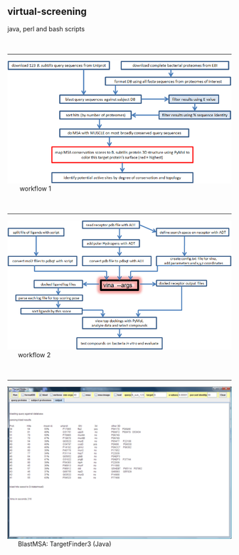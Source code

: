 ## virtual-screening
java, perl and bash scripts 
<br><br><br>
<hr>
<img src=https://github.com/peter-426/virtual-screening/blob/main/docs/wf1.png  width=600 >
<br>
&nbsp; &nbsp;&nbsp;&nbsp;&nbsp; workflow 1
<br><br><br>
<hr>
<img src=https://github.com/peter-426/virtual-screening/blob/main/docs/wf2.1.png  width=600 >
<br>
&nbsp;&nbsp;&nbsp;&nbsp;&nbsp; workflow 2
<br><br><br>
<hr>
<img src=https://github.com/peter-426/virtual-screening/blob/main/docs/TargetFinder3.png  width=900 >
<br>
&nbsp;&nbsp;&nbsp;&nbsp;&nbsp; BlastMSA: TargetFinder3 (Java)
<br><br>
